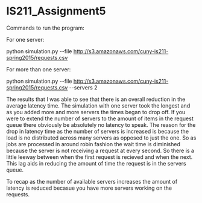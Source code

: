 # IS211_Assignment5
Commands to run the program:

For one server:

python simulation.py --file http://s3.amazonaws.com/cuny-is211-spring2015/requests.csv

For more than one server:

python simulation.py --file http://s3.amazonaws.com/cuny-is211-spring2015/requests.csv --servers 2





The results that I was able to see that there is an overall reduction in the average latency time.  The simulation with one server took the longest and as you added more and more servers the times began to drop off.  If you were to extend the number of servers to the amount of items in the request queue there obviously be absolutely no latency to speak.  The reason for the drop in latency time as the number of servers is increased is because the load is no distributed across many servers as opposed to just the one.  So as jobs are processed in around robin fashion the wait time is diminished because the server is not receiving a request at every second.  So there is a little leeway between when the first request is recieved and when the next.  This lag aids in reducing the amount of time the request is in the servers queue.  

To recap as the number of available servers increases the amount of latency is reduced becasue you have more servers working on the requests.  
